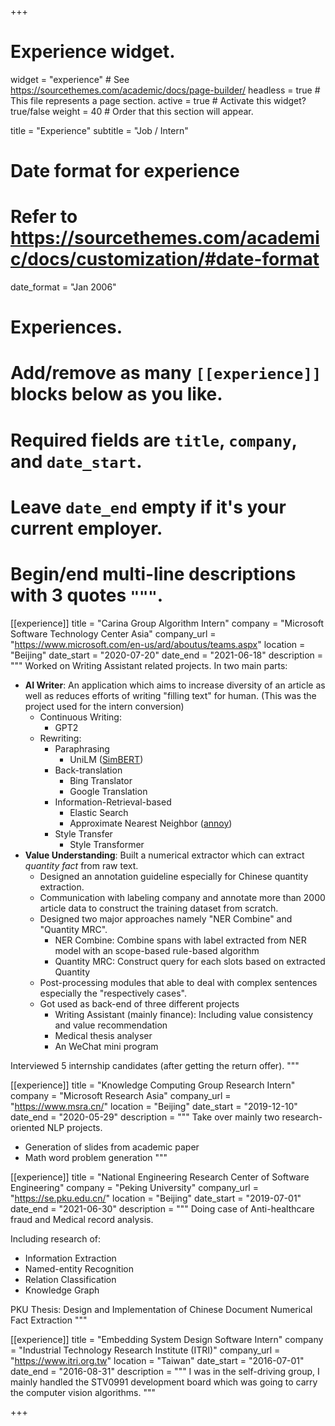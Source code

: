 +++
# Experience widget.
widget = "experience"  # See https://sourcethemes.com/academic/docs/page-builder/
headless = true  # This file represents a page section.
active = true  # Activate this widget? true/false
weight = 40  # Order that this section will appear.

title = "Experience"
subtitle = "Job / Intern"

# Date format for experience
#   Refer to https://sourcethemes.com/academic/docs/customization/#date-format
date_format = "Jan 2006"

# Experiences.
#   Add/remove as many `[[experience]]` blocks below as you like.
#   Required fields are `title`, `company`, and `date_start`.
#   Leave `date_end` empty if it's your current employer.
#   Begin/end multi-line descriptions with 3 quotes `"""`.
[[experience]]
  title = "Carina Group Algorithm Intern"
  company = "Microsoft Software Technology Center Asia"
  company_url = "https://www.microsoft.com/en-us/ard/aboutus/teams.aspx"
  location = "Beijing"
  date_start = "2020-07-20"
  date_end = "2021-06-18"
  description = """
  Worked on Writing Assistant related projects. In two main parts:
  
  * **AI Writer**: An application which aims to increase diversity of an article as well as reduces efforts of writing "filling text" for human. (This was the project used for the intern conversion)
    * Continuous Writing: 
      * GPT2
    * Rewriting:
      * Paraphrasing
        * UniLM ([SimBERT](https://github.com/ZhuiyiTechnology/simbert))
      * Back-translation
        * Bing Translator
        * Google Translation
      * Information-Retrieval-based
        * Elastic Search
        * Approximate Nearest Neighbor ([annoy](https://github.com/spotify/annoy))
      * Style Transfer
        * Style Transformer
  * **Value Understanding**: Built a numerical extractor which can extract *quantity fact* from raw text.
    * Designed an annotation guideline especially for Chinese quantity extraction.
    * Communication with labeling company and annotate more than 2000 article data to construct the training dataset from scratch.
    * Designed two major approaches namely "NER Combine" and "Quantity MRC".
      * NER Combine: Combine spans with label extracted from NER model with an scope-based rule-based algorithm
      * Quantity MRC: Construct query for each slots based on extracted Quantity
    * Post-processing modules that able to deal with complex sentences especially the "respectively cases".
    * Got used as back-end of three different projects
      * Writing Assistant (mainly finance): Including value consistency and value recommendation
      * Medical thesis analyser
      * An WeChat mini program
  
  Interviewed 5 internship candidates (after getting the return offer).
  """

[[experience]]
  title = "Knowledge Computing Group Research Intern"
  company = "Microsoft Research Asia"
  company_url = "https://www.msra.cn/"
  location = "Beijing"
  date_start = "2019-12-10"
  date_end = "2020-05-29"
  description = """
  Take over mainly two research-oriented NLP projects.

  * Generation of slides from academic paper
  * Math word problem generation
  """

[[experience]]
  title = "National Engineering Research Center of Software Engineering"
  company = "Peking University"
  company_url = "https://se.pku.edu.cn/"
  location = "Beijing"
  date_start = "2019-07-01"
  date_end = "2021-06-30"
  description = """
  Doing case of Anti-healthcare fraud and Medical record analysis.

  Including research of:
  
  * Information Extraction
  * Named-entity Recognition
  * Relation Classification
  * Knowledge Graph

  PKU Thesis: Design and Implementation of Chinese Document Numerical Fact Extraction
  """

[[experience]]
  title = "Embedding System Design Software Intern"
  company = "Industrial Technology Research Institute (ITRI)"
  company_url = "https://www.itri.org.tw"
  location = "Taiwan"
  date_start = "2016-07-01"
  date_end = "2016-08-31"
  description = """
  I was in the self-driving group, I mainly handled the STV0991 development board which was going to carry the computer vision algorithms.
  """

+++
